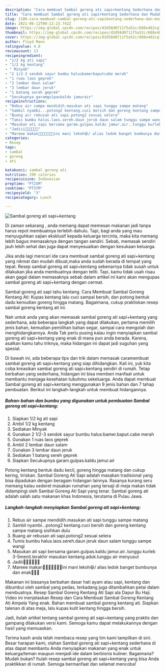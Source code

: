 ```yaml
---
description: "Cara membuat Sambal goreng ati sapi+kentang Sederhana dan Mudah Dibuat"
title: "Cara membuat Sambal goreng ati sapi+kentang Sederhana dan Mudah Dibuat"
slug: 1186-cara-membuat-sambal-goreng-ati-sapikentang-sederhana-dan-mudah-dibuat
date: 2021-06-12T00:12:23.742Z
image: https://img-global.cpcdn.com/recipes/d2d58d0711f5a52c/680x482cq70/sambal-goreng-ati-sapikentang-foto-resep-utama.jpg
thumbnail: https://img-global.cpcdn.com/recipes/d2d58d0711f5a52c/680x482cq70/sambal-goreng-ati-sapikentang-foto-resep-utama.jpg
cover: https://img-global.cpcdn.com/recipes/d2d58d0711f5a52c/680x482cq70/sambal-goreng-ati-sapikentang-foto-resep-utama.jpg
author: Floyd Mann
ratingvalue: 4.8
reviewcount: 13
recipeingredient:
- "1/2 kg ati sapi"
- "1/2 kg kentang"
- " Minyak"
- "2 1/2-3 sendok sayur bumbu halusbamerbaputcabe merah"
- "1 ruas laos geprek"
- "2 lembar daun salam"
- "3 lembar daun jeruk"
- "1 batang sereh geprek"
- "Secukupnya garamgulpaskaldu jamurair"
recipeinstructions:
- "Rebus air sampe mendidih.masukan ati sapi tunggu sampe matang"
- "Sambil nyambi...potong2 kentang.cuci bersih dan goreng kentang sampe matang sisihkan dulu"
- "Buang air rebusan ati sapi.potong2 sesuai selera"
- "Tumis bumbu halus.laos.sereh.daun jeruk daun salam tunggu sampe wangi"
- "Masukan ati sapi bersama garam.gulpas.kaldu jamur.air..tunggu kurleb 3-5menit.terakhir masukan kentang.aduk.tunggu air menyusut"
- "Jadiii🤗🤗🤗🤗🤤🤤"
- "Mareee makan🤗🤗🤗🤤🤤🤤🤤ini mani lekoh😆/ alias ledok banget bumbunya dan enak🤤🤤🤤"
categories:
- Resep
tags:
- sambal
- goreng
- ati

katakunci: sambal goreng ati 
nutrition: 299 calories
recipecuisine: Indonesian
preptime: "PT25M"
cooktime: "PT37M"
recipeyield: "3"
recipecategory: Lunch

---
```



![Sambal goreng ati sapi+kentang](https://img-global.cpcdn.com/recipes/d2d58d0711f5a52c/680x482cq70/sambal-goreng-ati-sapikentang-foto-resep-utama.jpg)

Di zaman  sekarang , anda memang dapat memesan makanan jadi tanpa harus repot membuatnya terlebih dahulu. Tapi, bagi anda yang mau menyuguhkan sajian eksklusif kepada keluarga tercinta, maka kita memang lebih bagus memasaknya dengan tangan sendiri. Sebab, memasak sendiri jauh lebih sehat dan juga dapat menyesuaikan dengan kesukaan keluarga.

Jika anda lagi mencari ide cara membuat sambal goreng ati sapi+kentang yang nikmat dan mudah dibuat,maka anda sudah berada di tempat yang tepat. Resep sambal goreng ati sapi+kentang  sebenarnya tidak susah untuk dilakukan jika anda membuatnya dengan teliti. Tapi, kamu tidak usah risau akan gagal dalam memasaknya 
sebab dalam artikel ini kami akan mengupas sambal goreng ati sapi+kentang dengan cermat.  

Sambal goreng ati sapi tahu kentang. Cara Membuat Sambal Goreng Kentang Ati: Kupas kentang lalu cuci sampai bersih, dan potong bentuk dadu kemudian goreng hingga matang. Bagaimana, cukup praktiskan resep sambal goreng kentang ati ini.

Nah untuk anda yang akan memasak sambal goreng ati sapi+kentang yang sederhana, ada beberapa langkah yang dapat dilakukan, pertama memilih jenis bahan, kemudian pemilihan bahan segar, sampai cara mengolah dan menghidangkannya. Anda Tak perlu pusing kalau ingin menyiapkan sambal goreng ati sapi+kentang yang enak di mana pun anda berada. Karena, asalkan kamu  tahu triknya, maka hidangan ini dapat jadi suguhan yang spesial.

Di bawah ini, ada beberapa tips dan trik dalam memasak caramembuat sambal goreng ati sapi+kentang yang siap dihidangkan. Kali ini, yuk kita coba kreasikan sambal goreng ati sapi+kentang sendiri di rumah. Tetap berbahan yang sederhana, hidangan ini bisa memberi manfaat untuk membantu menjaga kesehatan tubuhmu sekeluarga. Anda dapat membuat Sambal goreng ati sapi+kentang menggunakan 9 jenis bahan dan 7 tahap pembuatan. Berikut ini langkah-langkah untuk membuat hidangannya.

<!--inarticleads1-->

##### Bahan-bahan dan bumbu yang digunakan untuk pembuatan Sambal goreng ati sapi+kentang:

1. Siapkan 1/2 kg ati sapi
1. Ambil 1/2 kg kentang
1. Sediakan  Minyak
1. Gunakan 2 1/2-3 sendok sayur bumbu halus:bamer.baput.cabe merah
1. Gunakan 1 ruas laos geprek
1. Ambil 2 lembar daun salam
1. Gunakan 3 lembar daun jeruk
1. Sediakan 1 batang sereh geprek
1. Siapkan Secukupnya garam.gulpas.kaldu jamur.air


Potong kentang bentuk dadu kecil, goreng hingga matang dan cukup kering, tiriskan. Sambal Goreng Ati Sapi adalah masakan tradisional yang bisa dipadukan dengan beragam hidangan lainnya. Rasanya kurang seru memang kalau sederet masakan rumahan yang tersaji di meja makan tidak didampingi oleh Sambal Goreng Ati Sapi yang tenar. Sambal goreng ati adalah salah satu makanan khas Indonesia, terutama di Pulau Jawa. 

<!--inarticleads2-->

##### Langkah-langkah menyiapkan Sambal goreng ati sapi+kentang:

1. Rebus air sampe mendidih.masukan ati sapi tunggu sampe matang
1. Sambil nyambi...potong2 kentang.cuci bersih dan goreng kentang sampe matang sisihkan dulu
1. Buang air rebusan ati sapi.potong2 sesuai selera
1. Tumis bumbu halus.laos.sereh.daun jeruk daun salam tunggu sampe wangi
1. Masukan ati sapi bersama garam.gulpas.kaldu jamur.air..tunggu kurleb 3-5menit.terakhir masukan kentang.aduk.tunggu air menyusut
1. Jadiii🤗🤗🤗🤗🤤🤤
1. Mareee makan🤗🤗🤗🤤🤤🤤🤤ini mani lekoh😆/ alias ledok banget bumbunya dan enak🤤🤤🤤


Makanan ini biasanya berbahan dasar hati ayam atau sapi, kentang dan dibumbui oleh sambal yang pedas, terkadang juga ditambahkan petai dalam membuatnya. Resep Sambal Goreng Kentang Ati Sapi ala Dapur Bu Haji. Video ini menjelaskan Resep dan Cara Membuat Sambal Goreng Kentang Ati Ampela Yang enak. Bahan membuat sambal goreng kentang ati. Siapkan talenan di atas meja, lalu kupas kulit kentang hingga bersih. 

Jadi, itulah artikel tentang  sambal goreng ati sapi+kentang  yang praktis dan gampang dilakukan versi kami. Semoga kamu dapat melakukannya dengan hasil yang memuaskan. 

Terima kasih anda telah membaca resep yang tim kami tampilkan di sini. Besar harapan kami, olahan  Sambal goreng ati sapi+kentang sederhana di atas dapat membantu Anda menyiapkan makanan yang enak untuk keluarga/teman maupun menjadi ide dalam berbisnis kuliner. Bagaimana? Mudah bukan? Itulah resep sambal goreng ati sapi+kentang yang bisa Anda praktikkan di rumah. Semoga bermanfaat dan selamat mencoba!

